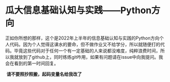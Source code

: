 瓜大信息基础认知与实践——Python方向
====
​	正如你所想的那样，这个是2022年上半年的信息基础认知与实践的Python方向个人代码。因为个人觉得这课水的要命，但不做作业又不给学分，所以就随便打的代码。
​	毕竟这些代码对于任何一个有一定基础的人来说都没难度，纯粹浪费时间，所以我就放到了github上，同时练练git咋用，如果有问题请在issue中向我提问。我会在看到的第一时间回复。

​	**请不要照抄照搬，起码变量名给我改了**
